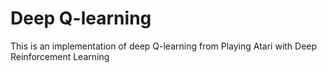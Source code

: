 # Deep Q-learning
This is an implementation of deep Q-learning from Playing Atari with Deep Reinforcement Learning
